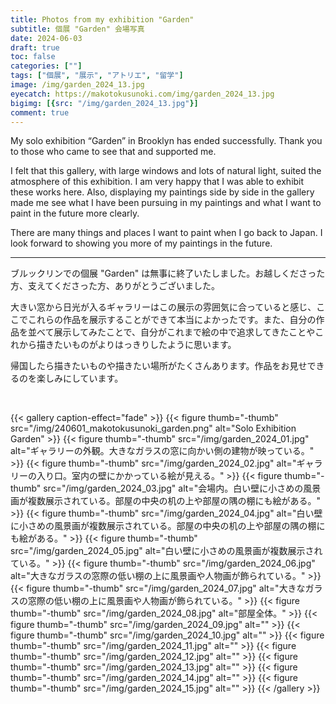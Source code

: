 ```yaml
---
title: Photos from my exhibition "Garden"
subtitle: 個展 "Garden" 会場写真
date: 2024-06-03
draft: true
toc: false
categories: [""]
tags: ["個展", "展示", "アトリエ", "留学"]
image: /img/garden_2024_13.jpg
eyecatch: https://makotokusunoki.com/img/garden_2024_13.jpg
bigimg: [{src: "/img/garden_2024_13.jpg"}]
comment: true
---
```


My solo exhibition “Garden” in Brooklyn has ended successfully. Thank you to those who came to see that and supported me.  

I felt that this gallery, with large windows and lots of natural light, suited the atmosphere of this exhibition. I am very happy that I was able to exhibit these works here. Also, displaying my paintings side by side in the gallery made me see what I have been pursuing in my paintings and what I want to paint in the future more clearly.   

There are many things and places I want to paint when I go back to Japan. I look forward to showing you more of my paintings in the future.  

<hr>

ブルックリンでの個展 "Garden" は無事に終了いたしました。お越しくださった方、支えてくださった方、ありがとうございました。 

大きい窓から日光が入るギャラリーはこの展示の雰囲気に合っていると感じ、ここでこれらの作品を展示することができて本当によかったです。また、自分の作品を並べて展示してみたことで、自分がこれまで絵の中で追求してきたことやこれから描きたいものがよりはっきりしたように思います。  

帰国したら描きたいものや描きたい場所がたくさんあります。作品をお見せできるのを楽しみにしています。

<br>

{{< gallery caption-effect="fade" >}}
  {{< figure thumb="-thumb" src="/img/240601_makotokusunoki_garden.png" alt="Solo Exhibition Garden" >}}
  {{< figure thumb="-thumb" src="/img/garden_2024_01.jpg" alt="ギャラリーの外観。大きなガラスの窓に向かい側の建物が映っている。" >}}
  {{< figure thumb="-thumb" src="/img/garden_2024_02.jpg" alt="ギャラリーの入り口。室内の壁にかかっている絵が見える。" >}}
  {{< figure thumb="-thumb" src="/img/garden_2024_03.jpg" alt="会場内。白い壁に小さめの風景画が複数展示されている。部屋の中央の机の上や部屋の隅の棚にも絵がある。" >}}
  {{< figure thumb="-thumb" src="/img/garden_2024_04.jpg" alt="白い壁に小さめの風景画が複数展示されている。部屋の中央の机の上や部屋の隅の棚にも絵がある。" >}}
  {{< figure thumb="-thumb" src="/img/garden_2024_05.jpg" alt="白い壁に小さめの風景画が複数展示されている。" >}}
  {{< figure thumb="-thumb" src="/img/garden_2024_06.jpg" alt="大きなガラスの窓際の低い棚の上に風景画や人物画が飾られている。" >}}
  {{< figure thumb="-thumb" src="/img/garden_2024_07.jpg" alt="大きなガラスの窓際の低い棚の上に風景画や人物画が飾られている。" >}}
  {{< figure thumb="-thumb" src="/img/garden_2024_08.jpg" alt="部屋全体。" >}}
  {{< figure thumb="-thumb" src="/img/garden_2024_09.jpg" alt="" >}}
  {{< figure thumb="-thumb" src="/img/garden_2024_10.jpg" alt="" >}}
  {{< figure thumb="-thumb" src="/img/garden_2024_11.jpg" alt="" >}}
  {{< figure thumb="-thumb" src="/img/garden_2024_12.jpg" alt="" >}}
  {{< figure thumb="-thumb" src="/img/garden_2024_13.jpg" alt="" >}}
  {{< figure thumb="-thumb" src="/img/garden_2024_14.jpg" alt="" >}}
  {{< figure thumb="-thumb" src="/img/garden_2024_15.jpg" alt="" >}}
{{< /gallery >}}